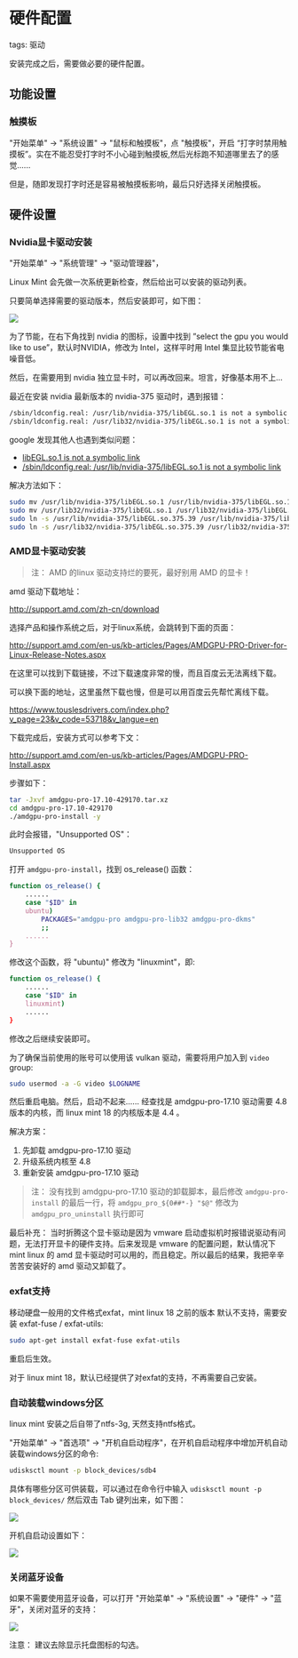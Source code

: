 # 硬件配置

tags: 驱动

安装完成之后，需要做必要的硬件配置。

## 功能设置

### 触摸板

"开始菜单" -> "系统设置" -> "鼠标和触摸板"，点 "触摸板"，开启 “打字时禁用触摸板”。实在不能忍受打字时不小心碰到触摸板,然后光标跑不知道哪里去了的感觉......

但是，随即发现打字时还是容易被触摸板影响，最后只好选择关闭触摸板。

## 硬件设置

### Nvidia显卡驱动安装

"开始菜单" -> "系统管理" -> "驱动管理器"，

Linux Mint 会先做一次系统更新检查，然后给出可以安装的驱动列表。

只要简单选择需要的驱动版本，然后安装即可，如下图：

![](images/drivers.jpg)

为了节能，在右下角找到 nvidia 的图标，设置中找到 ”select the gpu you would like to use”，默认时NVIDIA，修改为 Intel，这样平时用 Intel 集显比较节能省电噪音低。

然后，在需要用到 nvidia 独立显卡时，可以再改回来。坦言，好像基本用不上...

最近在安装 nvidia 最新版本的 nvidia-375 驱动时，遇到报错：

```bash
/sbin/ldconfig.real: /usr/lib/nvidia-375/libEGL.so.1 is not a symbolic link
/sbin/ldconfig.real: /usr/lib32/nvidia-375/libEGL.so.1 is not a symbolic link
```

google 发现其他人也遇到类似问题：

- [libEGL.so.1 is not a symbolic link](https://askubuntu.com/questions/900285/libegl-so-1-is-not-a-symbolic-link)
- [/sbin/ldconfig.real: /usr/lib/nvidia-375/libEGL.so.1 is not a symbolic link
](https://bugs.launchpad.net/ubuntu/+source/nvidia-graphics-drivers-375/+bug/1662860)

解决方法如下：

```bash
sudo mv /usr/lib/nvidia-375/libEGL.so.1 /usr/lib/nvidia-375/libEGL.so.1.org
sudo mv /usr/lib32/nvidia-375/libEGL.so.1 /usr/lib32/nvidia-375/libEGL.so.1.org
sudo ln -s /usr/lib/nvidia-375/libEGL.so.375.39 /usr/lib/nvidia-375/libEGL.so.1
sudo ln -s /usr/lib32/nvidia-375/libEGL.so.375.39 /usr/lib32/nvidia-375/libEGL.so.1
```

### AMD显卡驱动安装

> 注： AMD 的linux 驱动支持烂的要死，最好别用 AMD 的显卡！

amd 驱动下载地址：

http://support.amd.com/zh-cn/download

选择产品和操作系统之后，对于linux系统，会跳转到下面的页面：

http://support.amd.com/en-us/kb-articles/Pages/AMDGPU-PRO-Driver-for-Linux-Release-Notes.aspx

在这里可以找到下载链接，不过下载速度非常的慢，而且百度云无法离线下载。

可以换下面的地址，这里虽然下载也慢，但是可以用百度云先帮忙离线下载。

https://www.touslesdrivers.com/index.php?v_page=23&v_code=53718&v_langue=en

下载完成后，安装方式可以参考下文：

http://support.amd.com/en-us/kb-articles/Pages/AMDGPU-PRO-Install.aspx

步骤如下：

```bash
tar -Jxvf amdgpu-pro-17.10-429170.tar.xz
cd amdgpu-pro-17.10-429170
./amdgpu-pro-install -y
```

此时会报错，"Unsupported OS"：

```bash
Unsupported OS
```

打开 `amdgpu-pro-install`，找到 os_release() 函数：

```bash
function os_release() {
	......
	case "$ID" in
	ubuntu)
		PACKAGES="amdgpu-pro amdgpu-pro-lib32 amdgpu-pro-dkms"
		;;
	......
}
```

修改这个函数，将 "ubuntu)" 修改为 "linuxmint"，即:

```bash
function os_release() {
	......
	case "$ID" in
	linuxmint)
	......
}
```

修改之后继续安装即可。

为了确保当前使用的账号可以使用该 vulkan 驱动，需要将用户加入到 `video` group:

```bash
sudo usermod -a -G video $LOGNAME
```

然后重启电脑。然后，启动不起来...... 经查找是 amdgpu-pro-17.10 驱动需要 4.8 版本的内核，而 linux mint 18 的内核版本是 4.4 。

解决方案：

1. 先卸载 amdgpu-pro-17.10 驱动
2. 升级系统内核至 4.8
3. 重新安装 amdgpu-pro-17.10 驱动

> 注： 没有找到 amdgpu-pro-17.10 驱动的卸载脚本，最后修改 `amdgpu-pro-install` 的最后一行，将 `amdgpu_pro_${0##*-} "$@"` 修改为 `amdgpu_pro_uninstall` 执行即可

最后补充： 当时折腾这个显卡驱动是因为 vmware 启动虚拟机时报错说驱动有问题，无法打开显卡的硬件支持。后来发现是 vmware 的配置问题，默认情况下 mint linux 的 amd 显卡驱动时可以用的，而且稳定。所以最后的结果，我把辛辛苦苦安装好的 amd 驱动又卸载了。

### exfat支持

移动硬盘一般用的文件格式exfat，mint linux 18 之前的版本 默认不支持，需要安装 exfat-fuse / exfat-utils:

```bash
sudo apt-get install exfat-fuse exfat-utils
```

重启后生效。

对于 linux mint 18，默认已经提供了对exfat的支持，不再需要自己安装。

### 自动装载windows分区

linux mint 安装之后自带了ntfs-3g, 天然支持ntfs格式。

"开始菜单" -> "首选项" -> "开机自启动程序"，在开机自启动程序中增加开机自动装载windows分区的命令:

```bash
udisksctl mount -p block_devices/sdb4
```

具体有哪些分区可供装载，可以通过在命令行中输入 `udisksctl mount -p block_devices/` 然后双击 Tab 键列出来，如下图：

![](images/list_ntfs.jpg)

开机自启动设置如下：

![](images/auto_mount_ntfs.jpg)

### 关闭蓝牙设备

如果不需要使用蓝牙设备，可以打开 "开始菜单" -> "系统设置" -> "硬件" -> "蓝牙"，关闭对蓝牙的支持：

![](images/blueteeth_close.jpg)

注意： 建议去除显示托盘图标的勾选。



